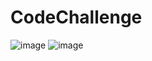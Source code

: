 # CodeChallenge

![image](https://github.com/sedagundogdu/CodeChallenge/assets/69769369/d5302453-0675-472f-a7d8-7407ad5ea64b)
![image](https://github.com/sedagundogdu/CodeChallenge/assets/69769369/5c716589-ae2c-47cf-a70f-b51342320270)
